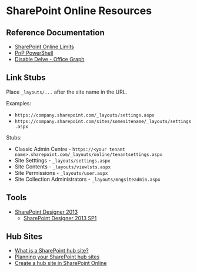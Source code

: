 # SharePoint Online Resources

## Reference Documentation

* [SharePoint Online Limits](https://docs.microsoft.com/en-us/office365/servicedescriptions/sharepoint-online-service-description/sharepoint-online-limits)
* [PnP PowerShell](https://docs.microsoft.com/en-us/powershell/sharepoint/sharepoint-pnp/sharepoint-pnp-cmdlets?view=sharepoint-ps)
* [Disable Delve - Office Graph](https://docs.microsoft.com/en-us/sharepoint/delve-for-office-365-admins)

## Link Stubs

Place `_layouts/...` after the site name in the URL.

Examples:

* `https://company.sharepoint.com/_layouts/settings.aspx`
* `https://company.sharepoint.com/sites/somesitename/_layouts/settings.aspx`

Stubs:

* Classic Admin Centre - `https://<your tenant name>.sharepoint.com/_layouts/online/tenantsettings.aspx`
* Site Setttings - `_layouts/settings.aspx`
* Site Contents - `_layouts/viewlsts.aspx`
* Site Permissions - `_layouts/user.aspx`
* Site Collection Administrators - `_layouts/mngsiteadmin.aspx`

## Tools

* [SharePoint Designer 2013](https://www.microsoft.com/en-au/download/details.aspx?id=35491)
  * [SharePoint Designer 2013 SP1](https://www.microsoft.com/en-us/download/details.aspx?id=42015)

## Hub Sites

* [What is a SharePoint hub site?](https://support.office.com/en-us/article/what-is-a-sharepoint-hub-site-fe26ae84-14b7-45b6-a6d1-948b3966427f)
* [Planning your SharePoint hub sites](https://docs.microsoft.com/en-us/sharepoint/planning-hub-sites)
* [Create a hub site in SharePoint Online](https://support.office.com/article/creates-a-hub-site-92bea781-15d8-4bda-805c-e441e2191ff3)
